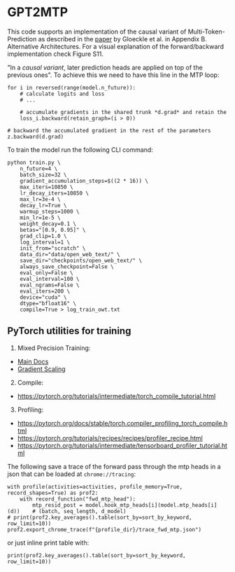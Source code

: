 # GPT2MTP

This code supports an implementation of the causal variant of Multi-Token-Prediction as described in the [paper](https://arxiv.org/pdf/2404.19737) by Gloeckle et al. in Appendix B. Alternative Architectures. For a visual explanation of the forward/backward implementation check Figure S11. 

"In a *causal variant*, later prediction heads are applied on top of the previous ones". To achieve this we need to have this line in the MTP loop: 

```
for i in reversed(range(model.n_future)): 
    # calculate logits and loss 
    # ...

    # accumulate gradients in the shared trunk *d.grad* and retain the 
    loss_i.backward(retain_graph=(i > 0)) 

# backward the accumulated gradient in the rest of the parameters 
z.backward(d.grad) 
```

To train the model run the following CLI command: 

```
python train.py \
    n_future=4 \
    batch_size=32 \
    gradient_accumulation_steps=$((2 * 16)) \
    max_iters=10850 \
    lr_decay_iters=10850 \
    max_lr=3e-4 \
    decay_lr=True \
    warmup_steps=1000 \
    min_lr=1e-5 \
    weight_decay=0.1 \
    betas="[0.9, 0.95]" \
    grad_clip=1.0 \
    log_interval=1 \
    init_from="scratch" \
    data_dir="data/open_web_text/" \
    save_dir="checkpoints/open_web_text/" \
    always_save_checkpoint=False \
    eval_only=False \
    eval_interval=100 \
    eval_ngrams=False \
    eval_iters=200 \
    device="cuda" \
    dtype="bfloat16" \
    compile=True > log_train_owt.txt
```

## PyTorch utilities for training

1. Mixed Precision Training: 

- [Main Docs](https://pytorch.org/docs/stable/notes/amp_examples.html)
- [Gradient Scaling](https://pytorch.org/docs/stable/amp.html#gradient-scaling)

2. Compile: 

- https://pytorch.org/tutorials/intermediate/torch_compile_tutorial.html

3. Profiling: 

- https://pytorch.org/docs/stable/torch.compiler_profiling_torch_compile.html
- https://pytorch.org/tutorials/recipes/recipes/profiler_recipe.html
- https://pytorch.org/tutorials/intermediate/tensorboard_profiler_tutorial.html

The following save a trace of the forward pass through the mtp heads in a json that can be loaded at `chrome://tracing`: 
```
with profile(activities=activities, profile_memory=True, record_shapes=True) as prof2:
    with record_function("fwd_mtp_head"):
        mtp_resid_post = model.hook_mtp_heads[i](model.mtp_heads[i](d))    # (batch, seq_length, d_model)
# print(prof2.key_averages().table(sort_by=sort_by_keyword, row_limit=10))
prof2.export_chrome_trace(f"{profile_dir}/trace_fwd_mtp.json")
```

or just inline print table with: 

`print(prof2.key_averages().table(sort_by=sort_by_keyword, row_limit=10))`